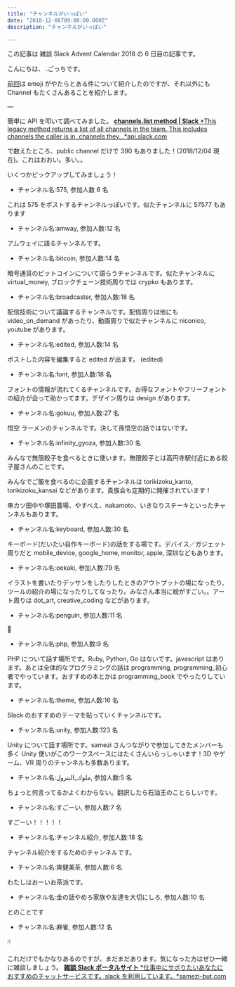 ```yaml
---
title: "チャンネルがいっぱい"
date: "2018-12-06T09:00:00.000Z"
description: "チャンネルがいっぱい"

---
```


この記事は 雑談 Slack Advent Calendar 2018 の 6 日目の記事です。

こんにちは、 .ごっちです。

[前回](https://medium.com/@gggooottto/emoji%E3%81%A7%E3%81%84%E3%81%A3%E3%81%B1%E3%81%84-a8f63d02ebb1)は emoji がやたらとある件について紹介したのですが、それ以外にも Channel もたくさんあることを紹介します。

—

簡単に API を叩いて調べてみました。
[**channels.list method | Slack**
*This legacy method returns a list of all channels in the team. This includes channels the caller is in, channels they…*api.slack.com](https://api.slack.com/methods/channels.list)

で数えたところ、public channel だけで 390 もありました！(2018/12/04 現在)。これはおおい。多い。。

いくつかピックアップしてみましょう！

- チャンネル名:575, 参加人数 6 名

これは 575 をポストするチャンネルっぽいです。似たチャンネルに 57577 もあります

- チャンネル名:amway, 参加人数:12 名

アムウェイに語るチャンネルです。

- チャンネル名:bitcoin, 参加人数:14 名

暗号通貨のビットコインについて語らうチャンネルです。似たチャンネルに virtual_money, ブロックチェーン技術周りでは crypko もあります。

- チャンネル名:broadcaster, 参加人数:18 名

配信技術について議論するチャンネルです。配信周りは他にも video_on_demand があったり、動画周りで似たチャンネルに niconico, youtube があります。

- チャンネル名:edited, 参加人数:14 名

ポストした内容を編集すると edited が出ます。 (edited)

- チャンネル名:font, 参加人数:18 名

フォントの情報が流れてくるチャンネルです。お得なフォントやフリーフォントの紹介が会って助かってます。デザイン周りは design があります。

- チャンネル名:gokuu, 参加人数:27 名

悟空 ラーメンのチャンネルです。決して孫悟空の話ではないです。

- チャンネル名:infinity_gyoza, 参加人数:30 名

みんなで無限餃子を食べるときに使います。無限餃子とは高円寺駅付近にある餃子屋さんのことです。

みんなでご飯を食べるのに企画するチャンネルは torikizoku_kanto, torikizoku_kansai などがあります。貴族会も定期的に開催されています！

串カツ田中や塚田農場、やすべえ、nakamoto、いきなりステーキといったチャンネルもあります。

- チャンネル名:keyboard, 参加人数:30 名

キーボード(だいたい自作キーボード)の話をする場です。デバイス／ガジェット周りだと mobile_device, google_home, monitor, apple, 深圳などもあります。

- チャンネル名:oekaki, 参加人数:79 名

イラストを書いたりデッサンをしたりしたときのアウトプットの場になったり、ツールの紹介の場になったりしてなったり。みなさん本当に絵がすごい。。アート周りは dot_art, creative_coding などがあります。

- チャンネル名:penguin, 参加人数:11 名

🐧

- チャンネル名:php, 参加人数:9 名

PHP について話す場所です。Ruby, Python, Go はないです。javascript はあります。あとは全体的なプログラミングの話は programming, programming\_初心者でやっています。おすすめの本とかは programming_book でやったりしています。

- チャンネル名:theme, 参加人数:16 名

Slack のおすすめのテーマを貼っていくチャンネルです。

- チャンネル名:unity, 参加人数:123 名

Unity について話す場所です。samezi さんつながりで参加してきたメンバーも多く Unity 使いがこのワークスペースにはたくさんいらっしゃいます！3D やゲーム、VR 周りのチャンネルも多数あります。

- チャンネル名:ملوك_البترول, 参加人数:5 名

ちょっと何言ってるかよくわからない。翻訳したら石油王のことらしいです。

- チャンネル名:すごーい, 参加人数:7 名

すごーい！！！！！

- チャンネル名:チャンネル紹介, 参加人数:18 名

チャンネル紹介をするためのチャンネルです。

- チャンネル名:爽健美茶, 参加人数:6 名

わたしはおーいお茶派です。

- チャンネル名:金の話やめろ家族や友達を大切にしろ, 参加人数:10 名

とのことです

- チャンネル名:麻雀, 参加人数:12 名

🀄

これだけでもかなりあるのですが、まだまだあります。気になった方はぜひ一緒に雑談しましょう。
[**雑談 Slack ポータルサイト**
*仕事中にサボりたいあなたにおすすめのチャットサービスです。slack を利用しています。*samezi-but.com](http://samezi-but.com/zdnj.html)
